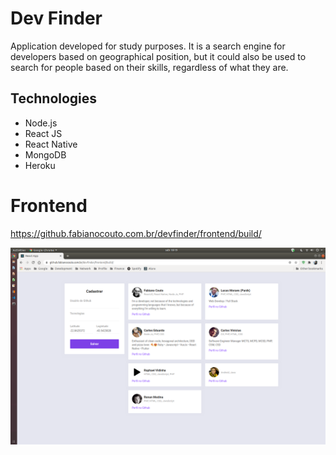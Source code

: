 # Dev Finder

Application developed for study purposes. It is a search engine for developers based on geographical position, but it could also be used to search for people based on their skills, regardless of what they are.

## Technologies

- Node.js
- React JS
- React Native
- MongoDB
- Heroku

# Frontend

https://github.fabianocouto.com.br/devfinder/frontend/build/

![Screenshot](frontend/screenshot.png)